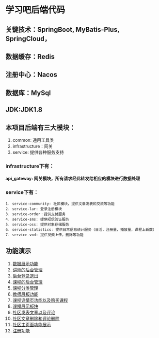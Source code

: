 # 学习吧后端代码 
## 关键技术：SpringBoot, MyBatis-Plus, SpringCloud，
  ## 数据缓存：Redis 
  ## 注册中心：Nacos 
  ## 数据库：MySql
  ## JDK:JDK1.8 
## 本项目后端有三大模块： 
  1. common: 通用工具类 
  2. infrastructure：网关 
  3. service: 提供各种服务支持
  
### infrastructure下有：
  #### api_gateway: 网关模块，所有请求经此转发给相应的模块进行数据处理

### service下有： 
    1. service-community: 社区模块，提供文章发表和交流等功能 
    2. service-lar: 登录注册模块 
    3. service-order：提供支付服务 
    4. service-sms: 提供短信验证服务 
    5. service-oss: 提供对象存储服务 
    6. service-statistics: 提供日常信息统计服务（日活，注册量，播放量，课程上新数） 
    7. service-vod: 提供视频上传，删除等功能
    
   
## 功能演示
1. [数据展示功能](http://120.53.232.211:9601/shipin/shuju.mp4)
2. [讲师的后台管理](http://120.53.232.211:9601/shipin/jiangshihoutai.mp4)
3. [后台登录退出](http://120.53.232.211:9601/shipin/houtaidt.mp4)
4. [课程的后台管理](http://120.53.232.211:9601/shipin/kechegnhoutai.mp4)
5. [课程分类管理](http://120.53.232.211:9601/shipin/kechengfenlei.mp4)
6. [教师展板功能](http://120.53.232.211:9601/shipin/jiaoshizhanshi.mp4)
7. [课程详情页功能以及购买课程](http://120.53.232.211:9601/shipin/kechenxiangqing.mp4)
8. [课程展示板块](http://120.53.232.211:9601/shipin/kechengzhanshi.mp4)
9. [社区发表文章以及评论](http://120.53.232.211:9601/shipin/wenzhangandpinglun.mp4)
10. [社区文章删除和评论删除](http://120.53.232.211:9601/shipin/wenzhangandpinglund.mp4)
11. [社区主页面功能展示](http://120.53.232.211:9601/shipin/shequzhuyezhanshi.mp4)
12. [注册功能](http://120.53.232.211:9601/shipin/zhuce.mp4)
